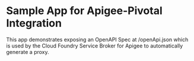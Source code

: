 # Sample App for Apigee-Pivotal Integration

This app demonstrates exposing an OpenAPI Spec at /openApi.json which is used by
the Cloud Foundry Service Broker for Apigee to automatically generate a proxy.
